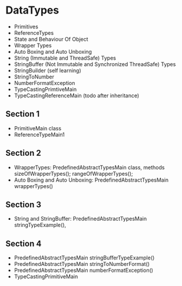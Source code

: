 # DataTypes 
* Primitives
* ReferenceTypes
* State and Behaviour Of Object
* Wrapper Types
* Auto Boxing and Auto Unboxing
* String (Immutable and ThreadSafe) Types 
* StringBuffer (Not Immutable and Synchronized ThreadSafe) Types 
* StringBuilder (self learning)
* StringToNumber
* NumberFormatException
* TypeCastingPrimtiveMain
* TypeCastingReferenceMain (todo after inheritance)

## Section 1 
* PrimitiveMain class
* ReferenceTypeMain1

## Section 2
* WrapperTypes: PredefinedAbstractTypesMain class,  methods sizeOfWrapperTypes(); rangeOfWrapperTypes();
* Auto Boxing and Auto Unboxing: PredefinedAbstractTypesMain wrapperTypes()

## Section 3
* String and StringBuffer: PredefinedAbstractTypesMain stringTypeExample(),

## Section 4
* PredefinedAbstractTypesMain stringBufferTypeExample()
* PredefinedAbstractTypesMain stringToNumberFormat()
* PredefinedAbstractTypesMain numberFormatException()
* TypeCastingPrimitiveMain